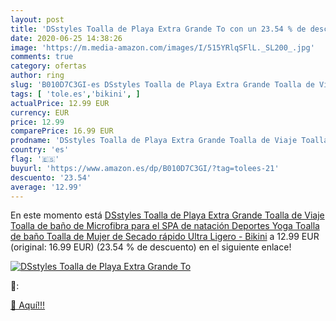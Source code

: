 ```yaml
---
layout: post
title: 'DSstyles Toalla de Playa Extra Grande To con un 23.54 % de descuento'
date: 2020-06-25 14:38:26
image: 'https://m.media-amazon.com/images/I/515YRlqSFlL._SL200_.jpg'
comments: true
category: ofertas
author: ring
slug: 'B010D7C3GI-es DSstyles Toalla de Playa Extra Grande Toalla de Viaje...'
tags: [ 'tole.es','bikini', ]
actualPrice: 12.99 EUR
currency: EUR
price: 12.99
comparePrice: 16.99 EUR
prodname: 'DSstyles Toalla de Playa Extra Grande Toalla de Viaje Toalla de baño de Microfibra para el SPA de natación Deportes Yoga Toalla de baño Toalla de Mujer de Secado rápido Ultra Ligero - Bikini'
country: 'es'
flag: '🇪🇸'
buyurl: 'https://www.amazon.es/dp/B010D7C3GI/?tag=tolees-21'
descuento: '23.54'
average: '12.99'
---
```


En este momento está [DSstyles Toalla de Playa Extra Grande Toalla de Viaje Toalla de baño de Microfibra para el SPA de natación Deportes Yoga Toalla de baño Toalla de Mujer de Secado rápido Ultra Ligero - Bikini](https://www.amazon.es/dp/B010D7C3GI/?tag=tolees-21) a 12.99 EUR (original: 16.99 EUR) (23.54 %  de descuento) en el siguiente enlace!

[![DSstyles Toalla de Playa Extra Grande To](https://m.media-amazon.com/images/I/515YRlqSFlL._SL200_.jpg)](https://www.amazon.es/dp/B010D7C3GI/?tag=tolees-21)

🔎:


[🛒 Aquí!!!](https://www.amazon.es/dp/B010D7C3GI/?tag=tolees-21)
